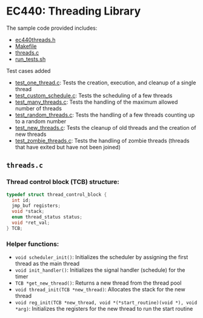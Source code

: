 # EC440: Threading Library

The sample code provided includes:

- [ec440threads.h](ec440threads.h)
- [Makefile](Makefile)
- [threads.c](threads.c)
- [run_tests.sh](run_tests.sh)

Test cases added

- [test_one_thread.c](test_one_thread.c): Tests the creation, execution, and cleanup of a single thread
- [test_custom_schedule.c](test_custom_schedule.c): Tests the scheduling of a few threads
- [test_many_threads.c](test_many_threads.c): Tests the handling of the maximum allowed number of threads
- [test_random_threads.c](test_random_threads.c): Tests the handling of a few threads counting up to a random number
- [test_new_threads.c](test_new_threads.c): Tests the cleanup of old threads and the creation of new threads
- [test_zombie_threads.c](test_zombie_threads.c): Tests the handling of zombie threads (threads that have exited but have not been joined)

## `threads.c`

### Thread control block (TCB) structure:
```c
typedef struct thread_control_block {
  int id;
  jmp_buf registers;
  void *stack;
  enum thread_status status;
  void *ret_val;
} TCB;
```

### Helper functions:
- `void scheduler_init()`: Initializes the scheduler by assigning the first thread as the main thread
- `void init_handler()`: Initializes the signal handler (schedule) for the timer
- `TCB *get_new_thread()`: Returns a new thread from the thread pool
- `void thread_init(TCB *new_thread)`: Allocates the stack for the new thread
- `void reg_init(TCB *new_thread, void *(*start_routine)(void *), void *arg)`: Initializes the registers for the new thread to run the start routine

